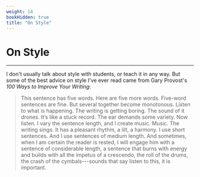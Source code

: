 ```yaml
---
weight: 14
bookHidden: true
title: "On Style"
---
```



# On Style

---

I don't usually talk about style with students, or teach it in any way. But some of the best advice on style I've ever read came from Gary Provost's *100 Ways to Improve Your Writing*:

>This sentence has five words. Here are five more words. Five-word sentences are fine. But several together become monotonous. Listen to what is happening. The writing is getting boring. The sound of it drones. It’s like a stuck record. The ear demands some variety. Now listen. I vary the sentence length, and I create music. Music. The writing sings. It has a pleasant rhythm, a lilt, a harmony. I use short sentences. And I use sentences of medium length. And sometimes, when I am certain the reader is rested, I will engage him with a sentence of considerable length, a sentence that burns with energy and builds with all the impetus of a crescendo, the roll of the drums, the crash of the cymbals---sounds that say listen to this, it is important.



